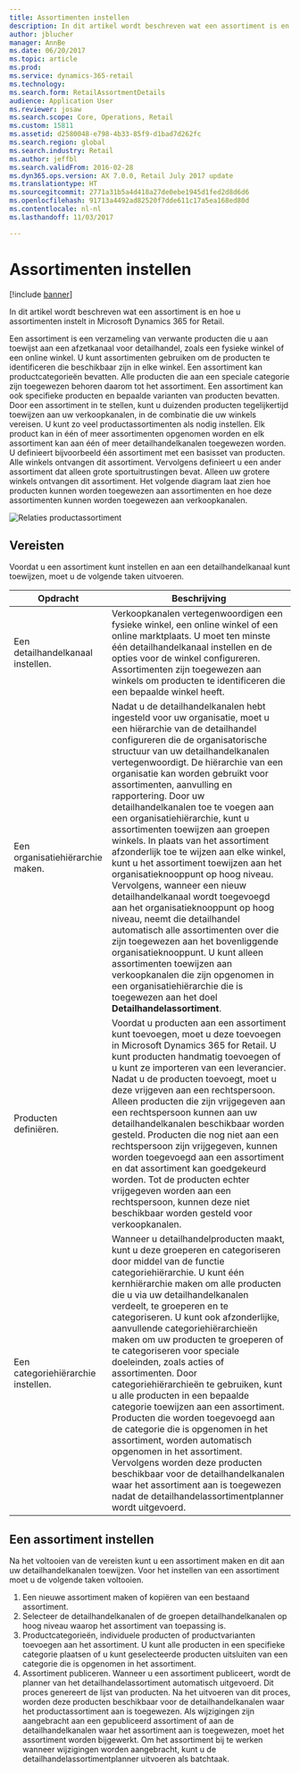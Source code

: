 ```yaml
---
title: Assortimenten instellen
description: In dit artikel wordt beschreven wat een assortiment is en hoe u assortimenten instelt in Microsoft Dynamics 365 for Retail.
author: jblucher
manager: AnnBe
ms.date: 06/20/2017
ms.topic: article
ms.prod: 
ms.service: dynamics-365-retail
ms.technology: 
ms.search.form: RetailAssortmentDetails
audience: Application User
ms.reviewer: josaw
ms.search.scope: Core, Operations, Retail
ms.custom: 15811
ms.assetid: d2580048-e798-4b33-85f9-d1bad7d262fc
ms.search.region: global
ms.search.industry: Retail
ms.author: jeffbl
ms.search.validFrom: 2016-02-28
ms.dyn365.ops.version: AX 7.0.0, Retail July 2017 update
ms.translationtype: HT
ms.sourcegitcommit: 2771a31b5a4d418a27de0ebe1945d1fed2d8d6d6
ms.openlocfilehash: 91713a4492ad82520f7dde611c17a5ea168ed80d
ms.contentlocale: nl-nl
ms.lasthandoff: 11/03/2017

---
```


# <a name="set-up-assortments"></a>Assortimenten instellen

[!include [banner](includes/banner.md)]

In dit artikel wordt beschreven wat een assortiment is en hoe u assortimenten instelt in Microsoft Dynamics 365 for Retail.

Een assortiment is een verzameling van verwante producten die u aan toewijst aan een afzetkanaal voor detailhandel, zoals een fysieke winkel of een online winkel. U kunt assortimenten gebruiken om de producten te identificeren die beschikbaar zijn in elke winkel. Een assortiment kan productcategorieën bevatten. Alle producten die aan een speciale categorie zijn toegewezen behoren daarom tot het assortiment. Een assortiment kan ook specifieke producten en bepaalde varianten van producten bevatten. Door een assortiment in te stellen, kunt u duizenden producten tegelijkertijd toewijzen aan uw verkoopkanalen, in de combinatie die uw winkels vereisen. U kunt zo veel productassortimenten als nodig instellen. Elk product kan in één of meer assortimenten opgenomen worden en elk assortiment kan aan één of meer detailhandelkanalen toegewezen worden. U definieert bijvoorbeeld één assortiment met een basisset van producten. Alle winkels ontvangen dit assortiment. Vervolgens definieert u een ander assortiment dat alleen grote sportuitrustingen bevat. Alleen uw grotere winkels ontvangen dit assortiment. Het volgende diagram laat zien hoe producten kunnen worden toegewezen aan assortimenten en hoe deze assortimenten kunnen worden toegewezen aan verkoopkanalen.

![Relaties productassortiment](./media/assortments_relationship.gif)

## <a name="prerequisites"></a>Vereisten

Voordat u een assortiment kunt instellen en aan een detailhandelkanaal kunt toewijzen, moet u de volgende taken uitvoeren.

| Opdracht                              | Beschrijving |
|-----------------------------------|-------------|
| Een detailhandelkanaal instellen.          | Verkoopkanalen vertegenwoordigen een fysieke winkel, een online winkel of een online marktplaats. U moet ten minste één detailhandelkanaal instellen en de opties voor de winkel configureren. Assortimenten zijn toegewezen aan winkels om producten te identificeren die een bepaalde winkel heeft. |
| Een organisatiehiërarchie maken. | Nadat u de detailhandelkanalen hebt ingesteld voor uw organisatie, moet u een hiërarchie van de detailhandel configureren die de organisatorische structuur van uw detailhandelkanalen vertegenwoordigt. De hiërarchie van een organisatie kan worden gebruikt voor assortimenten, aanvulling en rapportering. Door uw detailhandelkanalen toe te voegen aan een organisatiehiërarchie, kunt u assortimenten toewijzen aan groepen winkels. In plaats van het assortiment afzonderlijk toe te wijzen aan elke winkel, kunt u het assortiment toewijzen aan het organisatieknooppunt op hoog niveau. Vervolgens, wanneer een nieuw detailhandelkanaal wordt toegevoegd aan het organisatieknooppunt op hoog niveau, neemt die detailhandel automatisch alle assortimenten over die zijn toegewezen aan het bovenliggende organisatieknooppunt. U kunt alleen assortimenten toewijzen aan verkoopkanalen die zijn opgenomen in een organisatiehiërarchie die is toegewezen aan het doel **Detailhandelassortiment**. |
| Producten definiëren.                  | Voordat u producten aan een assortiment kunt toevoegen, moet u deze toevoegen in Microsoft Dynamics 365 for Retail. U kunt producten handmatig toevoegen of u kunt ze importeren van een leverancier. Nadat u de producten toevoegt, moet u deze vrijgeven aan een rechtspersoon. Alleen producten die zijn vrijgegeven aan een rechtspersoon kunnen aan uw detailhandelkanalen beschikbaar worden gesteld. Producten die nog niet aan een rechtspersoon zijn vrijgegeven, kunnen worden toegevoegd aan een assortiment en dat assortiment kan goedgekeurd worden. Tot de producten echter vrijgegeven worden aan een rechtspersoon, kunnen deze niet beschikbaar worden gesteld voor verkoopkanalen. |
| Een categoriehiërarchie instellen.      | Wanneer u detailhandelproducten maakt, kunt u deze groeperen en categoriseren door middel van de functie categoriehiërarchie. U kunt één kernhiërarchie maken om alle producten die u via uw detailhandelkanalen verdeelt, te groeperen en te categoriseren. U kunt ook afzonderlijke, aanvullende categoriehiërarchieën maken om uw producten te groeperen of te categoriseren voor speciale doeleinden, zoals acties of assortimenten. Door categoriehiërarchieën te gebruiken, kunt u alle producten in een bepaalde categorie toewijzen aan een assortiment. Producten die worden toegevoegd aan de categorie die is opgenomen in het assortiment, worden automatisch opgenomen in het assortiment. Vervolgens worden deze producten beschikbaar voor de detailhandelkanalen waar het assortiment aan is toegewezen nadat de detailhandelassortimentplanner wordt uitgevoerd. |

## <a name="setting-up-an-assortment"></a>Een assortiment instellen

Na het voltooien van de vereisten kunt u een assortiment maken en dit aan uw detailhandelkanalen toewijzen. Voor het instellen van een assortiment moet u de volgende taken voltooien.

1. Een nieuwe assortiment maken of kopiëren van een bestaand assortiment.
2. Selecteer de detailhandelkanalen of de groepen detailhandelkanalen op hoog niveau waarop het assortiment van toepassing is.
3. Productcategorieën, individuele producten of productvarianten toevoegen aan het assortiment. U kunt alle producten in een specifieke categorie plaatsen of u kunt geselecteerde producten uitsluiten van een categorie die is opgenomen in het assortiment.
4. Assortiment publiceren. Wanneer u een assortiment publiceert, wordt de planner van het detailhandelassortiment automatisch uitgevoerd. Dit proces genereert de lijst van producten. Na het uitvoeren van dit proces, worden deze producten beschikbaar voor de detailhandelkanalen waar het productassortiment aan is toegewezen. Als wijzigingen zijn aangebracht aan een gepubliceerd assortiment of aan de detailhandelkanalen waar het assortiment aan is toegewezen, moet het assortiment worden bijgewerkt. Om het assortiment bij te werken wanneer wijzigingen worden aangebracht, kunt u de detailhandelassortimentplanner uitvoeren als batchtaak.

